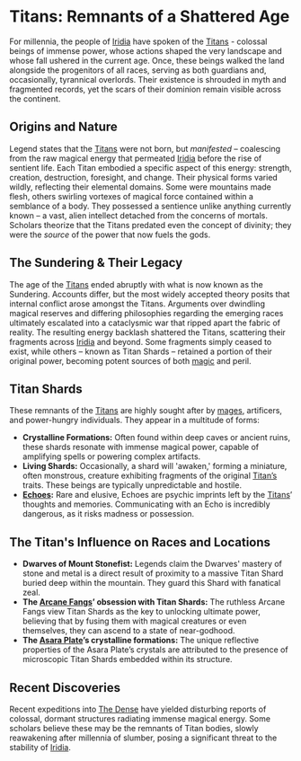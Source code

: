 # Titans: Remnants of a Shattered Age

For millennia, the people of [Iridia](/geography/world/iridia.md) have spoken of the [Titans](/raw/20250501/titan/titans.md) - colossal beings of immense power, whose actions shaped the very landscape and whose fall ushered in the current age. Once, these beings walked the land alongside the progenitors of all races, serving as both guardians and, occasionally, tyrannical overlords. Their existence is shrouded in myth and fragmented records, yet the scars of their dominion remain visible across the continent.

## Origins and Nature

Legend states that the [Titans](/raw/20250501/titan/titans.md) were not born, but *manifested* – coalescing from the raw magical energy that permeated [Iridia](/geography/world/iridia.md) before the rise of sentient life. Each Titan embodied a specific aspect of this energy: strength, creation, destruction, foresight, and change. Their physical forms varied wildly, reflecting their elemental domains. Some were mountains made flesh, others swirling vortexes of magical force contained within a semblance of a body.  They possessed a sentience unlike anything currently known – a vast, alien intellect detached from the concerns of mortals. Scholars theorize that the Titans predated even the concept of divinity; they were the *source* of the power that now fuels the gods.

## The Sundering & Their Legacy

The age of the [Titans](/raw/20250501/titan/titans.md) ended abruptly with what is now known as the Sundering. Accounts differ, but the most widely accepted theory posits that internal conflict arose amongst the Titans.  Arguments over dwindling magical reserves and differing philosophies regarding the emerging races ultimately escalated into a cataclysmic war that ripped apart the fabric of reality.  The resulting energy backlash shattered the Titans, scattering their fragments across [Iridia](/geography/world/iridia.md) and beyond. Some fragments simply ceased to exist, while others – known as Titan Shards – retained a portion of their original power, becoming potent sources of both [magic](/structure/mechanic/magic.md) and peril.

## Titan Shards

These remnants of the [Titans](/raw/20250501/titan/titans.md) are highly sought after by [mages](/raw/20250504/mage/mages.md), artificers, and power-hungry individuals. They appear in a multitude of forms:

*   **Crystalline Formations:** Often found within deep caves or ancient ruins, these shards resonate with immense magical power, capable of amplifying spells or powering complex artifacts.
*   **Living Shards:**  Occasionally, a shard will 'awaken,' forming a miniature, often monstrous, creature exhibiting fragments of the original [Titan’s](/raw/20250501/titan/titans.md) traits. These beings are typically unpredictable and hostile.
*   **[Echoes](/raw/20250501/soul/echoes.md):** Rare and elusive, Echoes are psychic imprints left by the [Titans](/raw/20250501/titan/titans.md)’ thoughts and memories.  Communicating with an Echo is incredibly dangerous, as it risks madness or possession.

## The Titan's Influence on Races and Locations

*   **Dwarves of Mount Stonefist:** Legends claim the Dwarves' mastery of stone and metal is a direct result of proximity to a massive Titan Shard buried deep within the mountain. They guard this Shard with fanatical zeal.
*   **The [Arcane Fangs](/structure/society/factions/arcane-fangs.md)’ obsession with Titan Shards:** The ruthless Arcane Fangs view Titan Shards as the key to unlocking ultimate power, believing that by fusing them with magical creatures or even themselves, they can ascend to a state of near-godhood.
*   **The [Asara Plate](/geography/scale/asara-plate.md)’s crystalline formations:** The unique reflective properties of the Asara Plate’s crystals are attributed to the presence of microscopic Titan Shards embedded within its structure. 

## Recent Discoveries

Recent expeditions into [The Dense](/geography/realm/the-dense.md) have yielded disturbing reports of colossal, dormant structures radiating immense magical energy. Some scholars believe these may be the remnants of Titan bodies, slowly reawakening after millennia of slumber, posing a significant threat to the stability of [Iridia](/geography/world/iridia.md).
